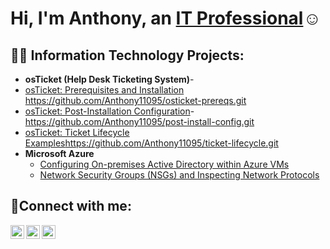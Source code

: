 <h1>Hi, I'm Anthony, an <a href="https://linkedin.com/in/Josh">IT Professional</a>☺</h1>

<h2>👨‍💻 Information Technology Projects:</h2>

- <b>osTicket (Help Desk Ticketing System)</b>-
 - [osTicket: Prerequisites and Installation](https://github.com/anthonyhamilton/osticket-prereqs)
https://github.com/Anthony11095/osticket-prereqs.git
  - [osTicket: Post-Installation Configuration](https://github.com/anthonyhamilton/post-install-config)- https://github.com/Anthony11095/post-install-config.git
  - [osTicket: Ticket Lifecycle Examples](https://github.com/anthonyhamilton/ticket-lifecycle)https://github.com/Anthony11095/ticket-lifecycle.git
- <b>Microsoft Azure</b>
  - [Configuring On-premises Active Directory within Azure VMs](https://github.com/anthonyhamilton/configure-ad)
  - [Network Security Groups (NSGs) and Inspecting Network Protocols](https://github.com/anthonyhamilton/azure-network-protocols)

<h2>🤳Connect with me:</h2>

[<img align="left" alt="Josh | Twitter" width="22px" src="https://cdn.jsdelivr.net/npm/simple-icons@v3/icons/twitter.svg" />][twitter]
[<img align="left" alt="Josh | LinkedIn" width="22px" src="https://cdn.jsdelivr.net/npm/simple-icons@v3/icons/linkedin.svg" />][linkedin]
[<img align="left" alt="Josh | Instagram" width="22px" src="https://cdn.jsdelivr.net/npm/simple-icons@v3/icons/instagram.svg" />][instagram]

[twitter]: https://twitter.com/Anthony
[instagram]: https://www.instagram.com/Anthony
[linkedin]: https://linkedin.com/in/Anthony
